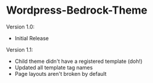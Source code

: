 Wordpress-Bedrock-Theme
=======================

Version 1.0:

+ Initial Release

Version 1.1:

+ Child theme didn't have a registered template (doh!)
+ Updated all template tag names
+ Page layouts aren't broken by default